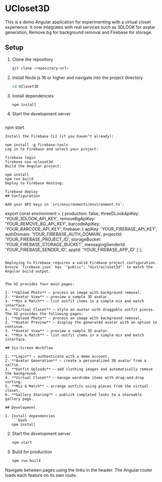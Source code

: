 # UCloset3D

This is a demo Angular application for experimenting with a virtual closet experience. It now integrates with real services such as 3DLOOK for avatar generation, Remove.bg for background removal and Firebase for storage.

## Setup

1. Clone the repository
   ```bash
   git clone <repository-url>
   ```
2. Install Node.js 16 or higher and navigate into the project directory
   ```bash
   cd UCloset3D
   ```
3. Install dependencies
   ```bash
   npm install
   ```
4. Start the development server
   ```bash
  npm start
  ```
Install the Firebase CLI (if you haven’t already):

npm install -g firebase-tools
Log in to Firebase and select your project:

firebase login
firebase use ucloset3d
Build the Angular project:

npm install
npm run build
Deploy to Firebase Hosting:

firebase deploy
## Configuration

Add your API keys in `src/environments/environment.ts`:

```
export const environment = {
  production: false,
  threeDLookApiKey: 'YOUR_3DLOOK_API_KEY',
  removeBgApiKey: 'YOUR_REMOVE_BG_API_KEY',
  barcodeApiKey: 'YOUR_BARCODE_API_KEY',
  firebase: {
    apiKey: 'YOUR_FIREBASE_API_KEY',
    authDomain: 'YOUR_FIREBASE_AUTH_DOMAIN',
    projectId: 'YOUR_FIREBASE_PROJECT_ID',
    storageBucket: 'YOUR_FIREBASE_STORAGE_BUCKET',
    messagingSenderId: 'YOUR_FIREBASE_SENDER_ID',
    appId: 'YOUR_FIREBASE_APP_ID'
  }
};
```

Deploying to Firebase requires a valid Firebase project configuration. Ensure `firebase.json` has `"public": "dist/ucloset3d"` to match the Angular build output.


The UI provides four main pages:

1. **Upload Photo** – process an image with background removal.
2. **Avatar View** – preview a sample 3D avatar.
3. **Mix & Match** – list outfit items in a simple mix and match interface.
4. **Virtual Closet** – style an avatar with draggable outfit pieces.
The UI provides the following pages:
1. **Upload Photo** – process an image with background removal.
2. **Avatar Preview** – display the generated avatar with an option to continue.
3. **Avatar View** – preview a sample 3D avatar.
4. **Mix & Match** – list outfit items in a simple mix and match interface.

## Six-Screen Workflow

1. **Login** – authenticate with a demo account.
2. **Avatar Generation** – create a personalized 3D avatar from a selfie.
3. **Outfit Uploads** – add clothing images and automatically remove the background.
4. **Virtual Closet** – manage wardrobe items with drag‑and‑drop sorting.
5. **Mix & Match** – arrange outfits using pieces from the virtual closet.
6. **Gallery Sharing** – publish completed looks to a shareable gallery page.

## Development

1. Install dependencies
   ```bash
   npm install
   ```
2. Start the development server
   ```bash
   npm start
   ```
3. Build for production
   ```bash
   npm run build
   ```

Navigate between pages using the links in the header. The Angular router loads each feature on its own route.

